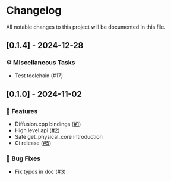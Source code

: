 # Changelog

All notable changes to this project will be documented in this file.

## [0.1.4] - 2024-12-28

### ⚙️ Miscellaneous Tasks

- Test toolchain (#17)

<!-- generated by git-cliff -->
<!-- generated by git-cliff -->
<!-- generated by git-cliff -->
<!-- generated by git-cliff -->
## [0.1.0] - 2024-11-02

### 🚀 Features

- Diffusion.cpp bindings ([#1](https://github.com/newfla/diffusion-rs/pull/1))
- High level api ([#2](https://github.com/newfla/diffusion-rs/pull/2))
- Safe get_physical_core introduction
- Ci release ([#5](https://github.com/newfla/diffusion-rs/pull/5))

### 🐛 Bug Fixes

- Fix typos in doc ([#3](https://github.com/newfla/diffusion-rs/pull/3))

<!-- generated by git-cliff -->
